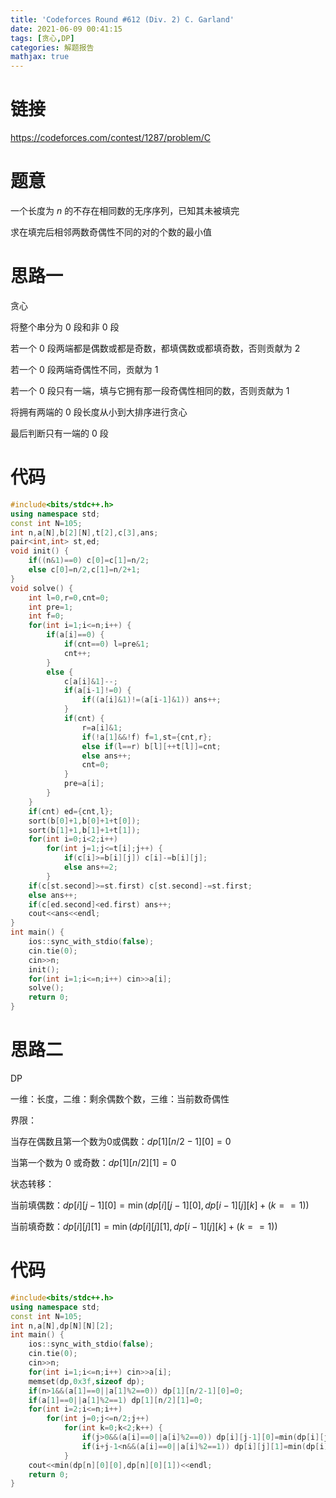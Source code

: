 ```yaml
---
title: 'Codeforces Round #612 (Div. 2) C. Garland'
date: 2021-06-09 00:41:15
tags: [贪心,DP]
categories: 解题报告
mathjax: true
---
```


# 链接

<https://codeforces.com/contest/1287/problem/C>

# 题意

一个长度为 $n$ 的不存在相同数的无序序列，已知其未被填完

求在填完后相邻两数奇偶性不同的对的个数的最小值

<!--more-->

# 思路一

贪心

将整个串分为 $0$ 段和非 $0$ 段

若一个 $0$ 段两端都是偶数或都是奇数，都填偶数或都填奇数，否则贡献为 $2$

若一个 $0$ 段两端奇偶性不同，贡献为 $1$

若一个 $0$ 段只有一端，填与它拥有那一段奇偶性相同的数，否则贡献为 $1$

将拥有两端的 $0$ 段长度从小到大排序进行贪心

最后判断只有一端的 $0$ 段

# 代码

```cpp
#include<bits/stdc++.h>
using namespace std;
const int N=105;
int n,a[N],b[2][N],t[2],c[3],ans;
pair<int,int> st,ed;
void init() {
    if((n&1)==0) c[0]=c[1]=n/2;
    else c[0]=n/2,c[1]=n/2+1;
}
void solve() {
    int l=0,r=0,cnt=0;
    int pre=1;
    int f=0;
    for(int i=1;i<=n;i++) {
        if(a[i]==0) {
            if(cnt==0) l=pre&1;
            cnt++;
        }
        else {
            c[a[i]&1]--;
            if(a[i-1]!=0) {
                if((a[i]&1)!=(a[i-1]&1)) ans++;
            }
            if(cnt) {
                r=a[i]&1;
                if(!a[1]&&!f) f=1,st={cnt,r};
                else if(l==r) b[l][++t[l]]=cnt;
                else ans++;
                cnt=0;
            }
            pre=a[i];
        }
    }
    if(cnt) ed={cnt,l};
    sort(b[0]+1,b[0]+1+t[0]);
    sort(b[1]+1,b[1]+1+t[1]);
    for(int i=0;i<2;i++)
        for(int j=1;j<=t[i];j++) {
            if(c[i]>=b[i][j]) c[i]-=b[i][j];
            else ans+=2;
        }
    if(c[st.second]>=st.first) c[st.second]-=st.first;
    else ans++;
    if(c[ed.second]<ed.first) ans++;
    cout<<ans<<endl;
}
int main() {
    ios::sync_with_stdio(false);
    cin.tie(0);
    cin>>n;
    init();
    for(int i=1;i<=n;i++) cin>>a[i];
    solve();
    return 0;
}
```

# 思路二

DP

一维：长度，二维：剩余偶数个数，三维：当前数奇偶性

界限：

当存在偶数且第一个数为0或偶数：$dp[1][n/2-1][0]=0$

当第一个数为 $0$ 或奇数：$dp[1][n/2][1]=0$

状态转移：

当前填偶数：$dp[i][j-1][0]=\min(dp[i][j-1][0],dp[i-1][j][k]+(k==1))$

当前填奇数：$dp[i][j][1]=\min(dp[i][j][1],dp[i-1][j][k]+(k==1))$

# 代码

```cpp
#include<bits/stdc++.h>
using namespace std;
const int N=105;
int n,a[N],dp[N][N][2];
int main() {
    ios::sync_with_stdio(false);
    cin.tie(0);
    cin>>n;
    for(int i=1;i<=n;i++) cin>>a[i];
    memset(dp,0x3f,sizeof dp);
    if(n>1&&(a[1]==0||a[1]%2==0)) dp[1][n/2-1][0]=0;
    if(a[1]==0||a[1]%2==1) dp[1][n/2][1]=0;
    for(int i=2;i<=n;i++)
        for(int j=0;j<=n/2;j++)
            for(int k=0;k<2;k++) {
                if(j>0&&(a[i]==0||a[i]%2==0)) dp[i][j-1][0]=min(dp[i][j-1][0],dp[i-1][j][k]+(k==1));
                if(i+j-1<n&&(a[i]==0||a[i]%2==1)) dp[i][j][1]=min(dp[i][j][1],dp[i-1][j][k]+(k==0));
            }
    cout<<min(dp[n][0][0],dp[n][0][1])<<endl;
    return 0;
}
```